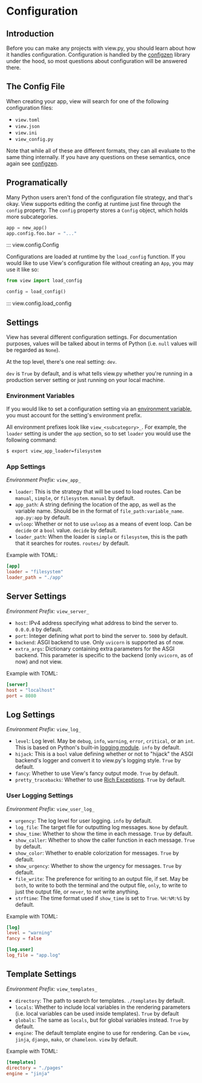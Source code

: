 # Configuration

## Introduction

Before you can make any projects with view.py, you should learn about how it handles configuration. Configuration is handled by the [configzen](https://github.com/bswck/configzen) library under the hood, so most questions about configuration will be answered there.

## The Config File

When creating your app, view will search for one of the following configuration files:

- `view.toml`
- `view.json`
- `view.ini`
- `view_config.py`

Note that while all of these are different formats, they can all evaluate to the same thing internally. If you have any questions on these semantics, once again see [configzen](https://github.com/bswck/configzen).

## Programatically

Many Python users aren't fond of the configuration file strategy, and that's okay. View supports editing the config at runtime just fine through the `config` property. The `config` property stores a `Config` object, which holds more subcategories.

```py
app = new_app()
app.config.foo.bar = "..."
```

::: view.config.Config

Configurations are loaded at runtime by the `load_config` function. If you would like to use View's configuration file without creating an `App`, you may use it like so:

```py
from view import load_config

config = load_config()
```

::: view.config.load_config

## Settings

View has several different configuration settings. For documentation purposes, values will be talked about in terms of Python (i.e. `null` values will be regarded as `None`).

At the top level, there's one real setting: `dev`.

`dev` is `True` by default, and is what tells view.py whether you're running in a production server setting or just running on your local machine.

### Environment Variables

If you would like to set a configuration setting via an [environment variable](https://en.wikipedia.org/wiki/Environment_variable), you must account for the setting's environment prefix.

All environment prefixes look like `view_<subcategory>_`. For example, the `loader` setting is under the `app` section, so to set `loader` you would use the following command:

```bash
$ export view_app_loader=filesystem
```

### App Settings

*Environment Prefix:* `view_app_`

- `loader`: This is the strategy that will be used to load routes. Can be `manual`, `simple`, or `filesystem`. `manual` by default.
- `app_path`: A string defining the location of the app, as well as the variable name. Should be in the format of `file_path:variable_name`. `app.py:app` by default.
- `uvloop`: Whether or not to use `uvloop` as a means of event loop. Can be `decide` or a `bool` value. `decide` by default.
- `loader_path`: When the loader is `simple` or `filesystem`, this is the path that it searches for routes. `routes/` by default.

Example with TOML:

```toml
[app]
loader = "filesystem"
loader_path = "./app"
```

## Server Settings

*Environment Prefix:* `view_server_`

- `host`: IPv4 address specifying what address to bind the server to. `0.0.0.0` by default.
- `port`: Integer defining what port to bind the server to. `5000` by default.
- `backend`: ASGI backend to use. Only `uvicorn` is supported as of now.
- `extra_args`: Dictionary containing extra parameters for the ASGI backend. This parameter is specific to the backend (only `uvicorn`, as of now) and not view.

Example with TOML:

```toml
[server]
host = "localhost"
port = 8080
```

## Log Settings

*Environment Prefix:* `view_log_`

- `level`: Log level. May be `debug`, `info`, `warning`, `error`, `critical`, or an `int`. This is based on Python's built-in [logging module](https://docs.python.org/3/library/logging.html). `info` by default.
- `hijack`: This is a `bool` value defining whether or not to "hijack" the ASGI backend's logger and convert it to view.py's logging style. `True` by default.
- `fancy`: Whether to use View's fancy output mode. `True` by default.
- `pretty_tracebacks`: Whether to use [Rich Exceptions](https://rich.readthedocs.io/en/stable/logging.html?highlight=exceptions#handle-exceptions). `True` by default.

### User Logging Settings

*Environment Prefix:* `view_user_log_`

- `urgency`: The log level for user logging. `info` by default.
- `log_file`: The target file for outputting log messages. `None` by default.
- `show_time`: Whether to show the time in each message. `True` by default.
- `show_caller`: Whether to show the caller function in each message. `True` by default.
- `show_color`: Whether to enable colorization for messages. `True` by default.
- `show_urgency`: Whether to show the urgency for messages. `True` by default.
- `file_write`: The preference for writing to an output file, if set. May be `both`, to write to both the terminal and the output file, `only`, to write to just the output file, or `never`, to not write anything.
- `strftime`: The time format used if `show_time` is set to `True`. `%H:%M:%S` by default.

Example with TOML:

```toml
[log]
level = "warning"
fancy = false

[log.user]
log_file = "app.log"
```

## Template Settings

*Environment Prefix:* `view_templates_`

- `directory`: The path to search for templates. `./templates` by default.
- `locals`: Whether to include local variables in the rendering parameters (i.e. local variables can be used inside templates). `True` by default
- `globals`: The same as `locals`, but for global variables instead. `True` by default.
- `engine`: The default template engine to use for rendering. Can be `view`, `jinja`, `django`, `mako`, or `chameleon`. `view` by default.

Example with TOML:

```toml
[templates]
directory = "./pages"
engine = "jinja"
```
